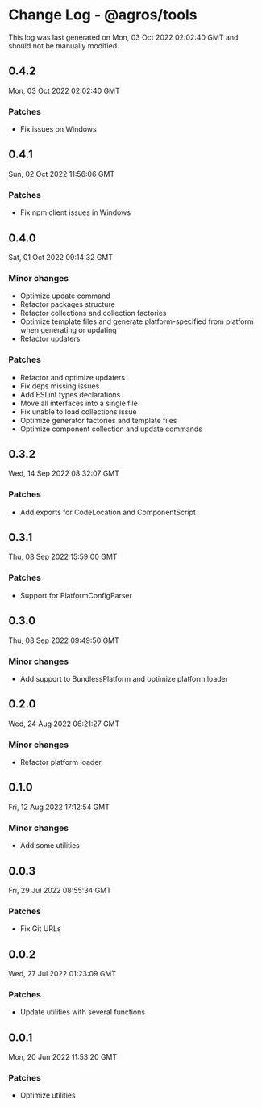 # Change Log - @agros/tools

This log was last generated on Mon, 03 Oct 2022 02:02:40 GMT and should not be manually modified.

## 0.4.2
Mon, 03 Oct 2022 02:02:40 GMT

### Patches

- Fix issues on Windows

## 0.4.1
Sun, 02 Oct 2022 11:56:06 GMT

### Patches

- Fix npm client issues in Windows

## 0.4.0
Sat, 01 Oct 2022 09:14:32 GMT

### Minor changes

- Optimize update command
- Refactor packages structure
- Refactor collections and collection factories
- Optimize template files and generate platform-specified from platform when generating or updating
- Refactor updaters

### Patches

- Refactor and optimize updaters
- Fix deps missing issues
- Add ESLint types declarations
- Move all interfaces into a single file
- Fix unable to load collections issue
- Optimize generator factories and template files
- Optimize component collection and update commands

## 0.3.2
Wed, 14 Sep 2022 08:32:07 GMT

### Patches

- Add exports for CodeLocation and ComponentScript

## 0.3.1
Thu, 08 Sep 2022 15:59:00 GMT

### Patches

- Support for PlatformConfigParser

## 0.3.0
Thu, 08 Sep 2022 09:49:50 GMT

### Minor changes

- Add support to BundlessPlatform and optimize platform loader

## 0.2.0
Wed, 24 Aug 2022 06:21:27 GMT

### Minor changes

- Refactor platform loader

## 0.1.0
Fri, 12 Aug 2022 17:12:54 GMT

### Minor changes

- Add some utilities

## 0.0.3
Fri, 29 Jul 2022 08:55:34 GMT

### Patches

- Fix Git URLs

## 0.0.2
Wed, 27 Jul 2022 01:23:09 GMT

### Patches

- Update utilities with several functions

## 0.0.1
Mon, 20 Jun 2022 11:53:20 GMT

### Patches

- Optimize utilities

